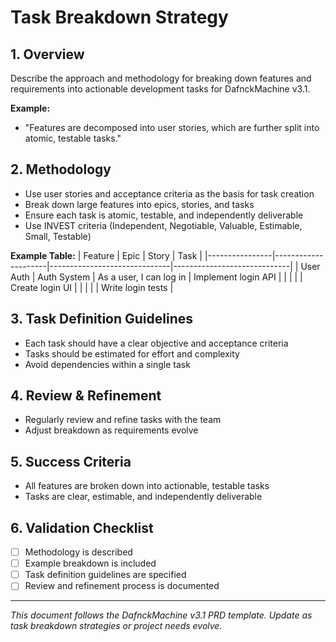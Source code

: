 # Task Breakdown Strategy

## 1. Overview
Describe the approach and methodology for breaking down features and requirements into actionable development tasks for DafnckMachine v3.1.

**Example:**
- "Features are decomposed into user stories, which are further split into atomic, testable tasks."

## 2. Methodology
- Use user stories and acceptance criteria as the basis for task creation
- Break down large features into epics, stories, and tasks
- Ensure each task is atomic, testable, and independently deliverable
- Use INVEST criteria (Independent, Negotiable, Valuable, Estimable, Small, Testable)

**Example Table:**
| Feature         | Epic                | Story                        | Task                        |
|----------------|---------------------|------------------------------|-----------------------------|
| User Auth      | Auth System         | As a user, I can log in      | Implement login API         |
|                |                     |                              | Create login UI             |
|                |                     |                              | Write login tests           |

## 3. Task Definition Guidelines
- Each task should have a clear objective and acceptance criteria
- Tasks should be estimated for effort and complexity
- Avoid dependencies within a single task

## 4. Review & Refinement
- Regularly review and refine tasks with the team
- Adjust breakdown as requirements evolve

## 5. Success Criteria
- All features are broken down into actionable, testable tasks
- Tasks are clear, estimable, and independently deliverable

## 6. Validation Checklist
- [ ] Methodology is described
- [ ] Example breakdown is included
- [ ] Task definition guidelines are specified
- [ ] Review and refinement process is documented

---
*This document follows the DafnckMachine v3.1 PRD template. Update as task breakdown strategies or project needs evolve.* 
